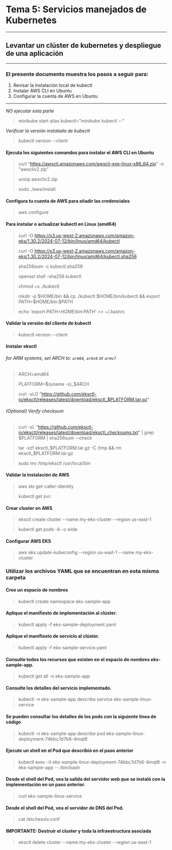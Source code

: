 # Tema 5: Servicios manejados de Kubernetes

--- 

## Levantar un clúster de kubernetes y despliegue de una aplicación

--- 

### El presente documento muestra los pasos a seguir para:

1. Revisar la instalación local de kubectl
2. Instalar AWS CLI en Ubuntu
3. Configurar la cuenta de AWS en Ubuntu

--- 

*NO ejecutar esta parte*

> minikube start
> alias kubectl="minikube kubectl --"


*Verificar la versión instalada de kubectl*
> kubectl version --client

#### Ejecuta los siguientes comandos para instalar el AWS CLI en Ubuntu
>
> curl "https://awscli.amazonaws.com/awscli-exe-linux-x86_64.zip" -o "awscliv2.zip"
>
> unzip awscliv2.zip
>
> sudo ./aws/install
>

#### Configura tu cuenta de AWS para añadir las credenciales 
>
> aws configure
>

#### Para instalar o actualizar kubectl en Linux (amd64)

>
> curl -O https://s3.us-west-2.amazonaws.com/amazon-eks/1.30.2/2024-07-12/bin/linux/amd64/kubectl
>
> curl -O https://s3.us-west-2.amazonaws.com/amazon-eks/1.30.2/2024-07-12/bin/linux/amd64/kubectl.sha256
>
> sha256sum -c kubectl.sha256
>
> openssl sha1 -sha256 kubectl
>
> chmod +x ./kubectl
>
> mkdir -p $HOME/bin && cp ./kubectl $HOME/bin/kubectl && export PATH=$HOME/bin:$PATH
>
> echo 'export PATH=$HOME/bin:$PATH' >> ~/.bashrc
>

#### Validar la versión del cliente de kubectl
>
> kubectl version --client
>

####  Instalar eksctl
###### for ARM systems, set ARCH to: `arm64`, `armv6` or `armv7`
>
> ARCH=amd64
>
> PLATFORM=$(uname -s)_$ARCH
>
> curl -sLO "https://github.com/eksctl-io/eksctl/releases/latest/download/eksctl_$PLATFORM.tar.gz"
> 

###### (Optional) Verify checksum
> curl -sL "https://github.com/eksctl-io/eksctl/releases/latest/download/eksctl_checksums.txt" | grep $PLATFORM | sha256sum --check
>
> tar -xzf eksctl_$PLATFORM.tar.gz -C /tmp && rm eksctl_$PLATFORM.tar.gz
>
> sudo mv /tmp/eksctl /usr/local/bin


#### Validar la instalación de AWS 

>
> aws sts get-caller-identity
>
> kubectl get svc
>


#### Crear cluster en AWS

>
>eksctl create cluster --name my-eks-cluster --region us-east-1 
>
>kubectl get pods -A -o wide
>

#### Configurar AWS EKS

>
>aws eks update-kubeconfig --region us-east-1 --name my-eks-cluster
>

### Utilizar los archivos YAML que se encuentran en esta misma carpeta

#### Cree un espacio de nombres

>
>kubectl create  namespace eks-sample-app
>

#### Aplique el manifiesto de implementación al clúster.

>
> kubectl apply -f  eks-sample-deployment.yaml
>


#### Aplique el manifiesto de servicio al clúster.

>
> kubectl apply -f eks-sample-service.yaml
>

#### Consulte todos los recursos que existen en el espacio de nombres eks-sample-app.

>
>kubectl get all -n eks-sample-app
>


#### Consulte los detalles del servicio implementado. 

>
> kubectl -n eks-sample-app describe service eks-sample-linux-service
> 

#### Se pueden consultar los detalles de los pods con la siguiente línea de código

>
> kubectl -n eks-sample-app describe pod eks-sample-linux-deployment-74bbc7d7b6-4mqt8
>

#### Ejecute un shell en el Pod que describió en el paso anterior

>
> kubectl exec -it eks-sample-linux-deployment-74bbc7d7b6-4mqt8 -n eks-sample-app -- /bin/bash
> 

#### Desde el shell del Pod, vea la salida del servidor web que se instaló con la implementación en un paso anterior. 

>
> curl eks-sample-linux-service
> 


#### Desde el shell del Pod, vea el servidor de DNS del Pod.

>
> cat /etc/resolv.conf
>

#### IMPORTANTE: Destruir el cluster y toda la infraestructura asociada

>
> eksctl delete cluster --name my-eks-cluster --region us-east-1
>